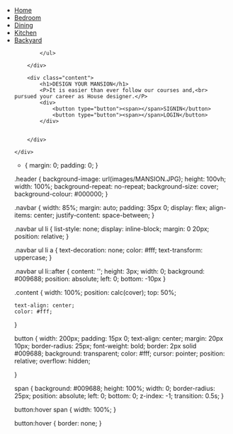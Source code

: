 <!DOCTYPE html>
<html>

<head>
    <title>Mansion design</title>
    <link rel="stylesheet" href="/style.css">






</head>

<body>
    <div class="header">
        <div class="navbar">
            <img src="Mansion.jpg" alt="" srcset="logo">
            <ul>
                <li><a href="#">Home</a></li>
                <li><a href="#">Bedroom</a></li>
                <li><a href="#">Dining</a></li>
                <li><a href="#">Kitchen</a></li>
                <li><a href="#">Backyard</a></li>

            </ul>

        </div>

        <div class="content">
            <h1>DESIGN YOUR MANSION</h1>
            <P>It is easier than ever follow our courses and,<br> pursued your career as House designer.</P>
            <div>
                <button type="button"><span></span>SIGNIN</button>
                <button type="button"><span></span>LOGIN</button>
            </div>


        </div>

    </div>







</body>

</html>

* {
    margin: 0;
    padding: 0;
}

.header {
    background-image: url(images/MANSION.JPG);
    height: 100vh;
    width: 100%;
    background-repeat: no-repeat;
    background-size: cover;
    background-colour: #000000;
}

.navbar {
    width: 85%;
    margin: auto;
    padding: 35px 0;
    display: flex;
    align-items: center;
    justify-content: space-between;
}

.navbar ul li {
    list-style: none;
    display: inline-block;
    margin: 0 20px;
    position: relative;
}

.navbar ul li a {
    text-decoration: none;
    color: #fff;
    text-transform: uppercase;
}

.navbar ul li::after {
    content: '';
    height: 3px;
    width: 0;
    background: #009688;
    position: absolute;
    left: 0;
    bottom: -10px
}

.content {
    width: 100%;
    position: calc(cover);
    top: 50%;


    text-align: center;
    color: #fff;

}

button {
    width: 200px;
    padding: 15px 0;
    text-align: center;
    margin: 20px 10px;
    border-radius: 25px;
    font-weight: bold;
    border: 2px solid #009688;
    background: transparent;
    color: #fff;
    cursor: pointer;
    position: relative;
    overflow: hidden;

}

span {
    background: #009688;
    height: 100%;
    width: 0;
    border-radius: 25px;
    position: absolute;
    left: 0;
    bottom: 0;
    z-index: -1;
    transition: 0.5s;
}

button:hover span {
    width: 100%;
}

button:hover {
    border: none;
}



